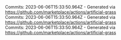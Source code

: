 Commits: 2023-06-06T15:33:50.964Z - Generated via https://github.com/marketplace/actions/artificial-grass
<br>
Commits: 2023-06-06T15:33:50.964Z - Generated via https://github.com/marketplace/actions/artificial-grass
<br>
Commits: 2023-06-06T15:33:50.964Z - Generated via https://github.com/marketplace/actions/artificial-grass
<br>
